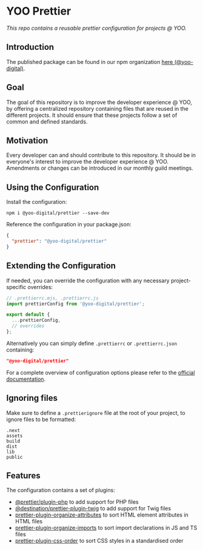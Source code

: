 # YOO Prettier

_This repo contains a reusable prettier configuration for projects @ YOO._

## Introduction

The published package can be found in our npm organization [here (@yoo-digital)](https://www.npmjs.com/org/yoo-digital).

## Goal

The goal of this repository is to improve the developer experience @ YOO, by offering a centralized repository containing files that are reused in the different projects. It should ensure that these projects follow a set of common and defined standards.

## Motivation

Every developer can and should contribute to this repository. It should be in everyone's interest to improve the developer experience @ YOO. Amendments or changes can be introduced in our monthly guild meetings.

## Using the Configuration

Install the configuration:

```text
npm i @yoo-digital/prettier --save-dev
```

Reference the configuration in your package.json:

```json
{
  "prettier": "@yoo-digital/prettier"
}
```

## Extending the Configuration

If needed, you can override the configuration with any necessary project-specific overrides:

```ts
// .prettierrc.mjs, .prettierrc.js
import prettierConfig from '@yoo-digital/prettier';

export default {
  ...prettierConfig,
  // overrides
};
```

Alternatively you can simply define `.prettierrc` or `.prettierrc.json` containing:

```json
"@yoo-digital/prettier"
```

For a complete overview of configuration options please refer to the [official documentation](https://prettier.io/docs/en/configuration).

## Ignoring files
Make sure to define a `.prettierignore` file at the root of your project, to ignore files to be formatted:

```
.next
assets
build
dist
lib
public
```

## Features

The configuration contains a set of plugins:

* [@prettier/plugin-php](https://github.com/prettier/plugin-php) to add support for PHP files
* [@destination/prettier-plugin-twig](https://github.com/wearedestination/prettier-plugin-twig) to add support for Twig files
* [prettier-plugin-organize-attributes](https://github.com/NiklasPor/prettier-plugin-organize-attributes) to sort HTML element attributes in HTML files
* [prettier-plugin-organize-imports](https://github.com/simonhaenisch/prettier-plugin-organize-imports) to sort import declarations in JS and TS files
* [prettier-plugin-css-order](https://github.com/Siilwyn/prettier-plugin-css-order) to sort CSS styles in a standardised order

